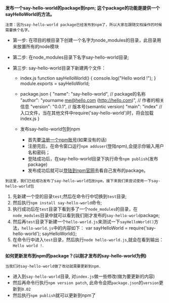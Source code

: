 __发布一个say-hello-world的package到npm; 这个package的功能是提供一个sayHelloWorld的方法。__

`注意：因为say-hello-world package已经发布到npm了，所以大家在跟随文档操作的时候需要换个名字。`
* 第一步:
  在项目的根目录下创建一个名字为node_modules的目录，此目录用来放置所有的node模块

* 第二步:
  在node_modules目录下名字say-hello-world目录;

* 第三步:
  say-hello-world目录下新建两个文件：
  * index.js
        function sayHelloWorld() {
          console.log("Hello world !");
        }
        module.exports = sayHelloWorld;

  * package.json
        {
          "name": "say-hello-world", // package的名称
          "author": "yourname <me@hello.com> (http://hello.com)", // 作者的相关信息
          "version": "0.0.1", // 版本号(semantic version)
          "main": "index" // 入口文件，当在其他文件中require('say-hello-world')时，将会加载index.js
        }
  * 发布say-hello-world包到npm
    - 首先要[注册一个npm账号](https://www.npmjs.com/signup)(如果没有的话)
    - 注册完后，在命令窗口运行`npm adduser`(登陆npm),会提示你输入用户名和密码；
    - 登陆成功后，在say-hello-world目录下执行命令`npm publish`(发布package)
    - 发布成功后就可以[登陆到npm官网](https://www.npmjs.com/login)去看自己发布的package。

`到这里，我们已经成功发布了say-hello-world包到npm，接下来我们来尝试使用一下say-hello-world包`

1. 先新建一个空的目录`test`;然后在命令行中切换到`test`目录;
2. 然后执行`npm install say-hello-world`命令;
3. 执行成功后在`test`目录下看到多了一个`node_modules`的目录，在`node_modules`目录中就可以看到我们刚才发布的`say-hello-world`package;
4. 然后再`test`目录下新建一个`hello-world.js`来测试一下`sayHelloWorld()`方法，`hello-world.js`中的内容如下：
        var sayHelloWorld = require('say-hello-world');
        sayHelloWorld();
5. 在命令行中进入`test`目录，然后执行`node hello-world.js`,就会在看到输出：`Hello world !`.

__如何更新发布到npm的package？(以刚才发布的say-hello-world为例)__

`当我们对say-hello-world做了改动就需要更新到npm.`

* 进入到`say-hello-world`目录, 对`index.js`做一些修改(做为要更新的内容)
* 然后再命令行执行`npm version patch`, 此命令会把`package.json`的`version`更新到`0.02`
* 然后执行`npm publish`就可以更新到npm了

